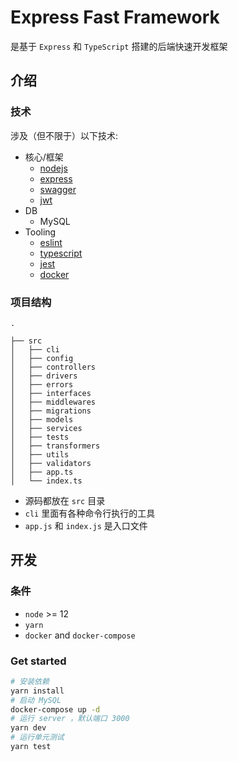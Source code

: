 # Express Fast Framework
是基于 `Express` 和 `TypeScript` 搭建的后端快速开发框架  

## 介绍

### 技术

涉及（但不限于）以下技术:

- 核心/框架
  - [nodejs](https://nodejs.org/)
  - [express](https://expressjs.com/)
  - [swagger](https://swagger.io)
  - [jwt](https://www.jwt.io/)
- DB
  - MySQL
- Tooling
  - [eslint](https://eslint.org/)
  - [typescript](https://typescriptlang.org/)
  - [jest](https://facebook.github.io/jest/)
  - [docker](https://www.docker.com/)

### 项目结构

```
.

├── src
│   ├── cli
│   ├── config
│   ├── controllers
│   ├── drivers
│   ├── errors
│   ├── interfaces
│   ├── middlewares
│   ├── migrations
│   ├── models
│   ├── services
│   ├── tests
│   ├── transformers
│   ├── utils
│   ├── validators
│   ├── app.ts
│   └── index.ts
```

- 源码都放在 `src` 目录
- `cli` 里面有各种命令行执行的工具
- `app.js` 和 `index.js` 是入口文件

## 开发

### 条件

- `node` >= 12
- `yarn`
- `docker` and `docker-compose`

### Get started

```bash
# 安装依赖
yarn install
# 启动 MySQL
docker-compose up -d
# 运行 server ，默认端口 3000
yarn dev
# 运行单元测试
yarn test
```